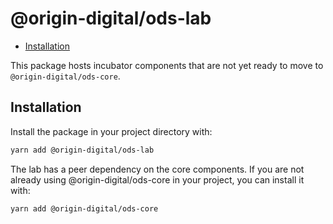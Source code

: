 # @origin-digital/ods-lab

<!-- START doctoc generated TOC please keep comment here to allow auto update -->
<!-- DON'T EDIT THIS SECTION, INSTEAD RE-RUN doctoc TO UPDATE -->

-   [Installation](#installation)

<!-- END doctoc generated TOC please keep comment here to allow auto update -->

This package hosts incubator components that are not yet ready to move to `@origin-digital/ods-core`.

## Installation

Install the package in your project directory with:

```sh
yarn add @origin-digital/ods-lab
```

The lab has a peer dependency on the core components.
If you are not already using @origin-digital/ods-core in your project, you can install it with:

```sh
yarn add @origin-digital/ods-core
```

